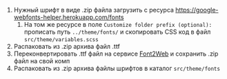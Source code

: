 1. Нужный шрифт в виде .zip файла загрузить с ресурса https://google-webfonts-helper.herokuapp.com/fonts
   1. На том же ресурсе в поле `Customize folder prefix (optional):` прописать путь `../theme/fonts/` и скопировать CSS код в файл `src/theme/variables.scss`
2. Распаковать из .zip архива файл .ttf
3. Переконвертировать .ttf файл на сервисе [Font2Web](http://www.font2web.com/) и сохранить .zip файл на свой комп
4. Распаковать из .zip архива файлы шрифтов в каталог `src/theme/fonts`
